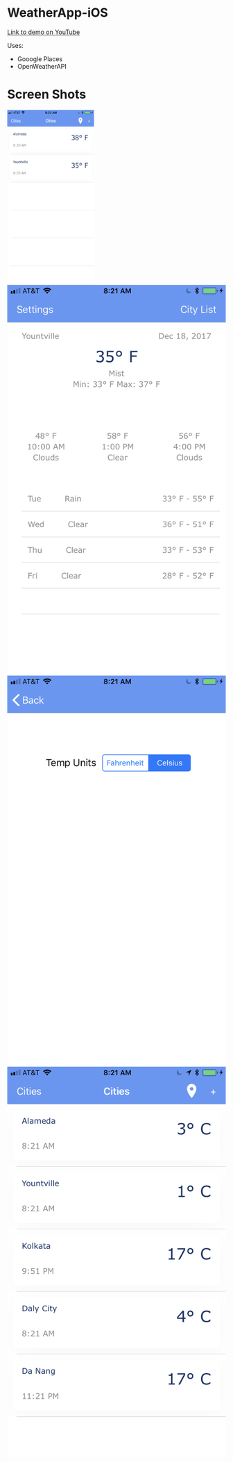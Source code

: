 # WeatherApp-iOS

<a href="https://www.youtube.com/watch?v=yzMpOSmCo-o&t=10s">Link to demo on YouTube</a>


<p>Uses: </p>

<ul>
<li>Gooogle Places</li>
<li>OpenWeatherAPI</li>
</ul>



<h1> Screen Shots </h1>

<img height="400" width="200" src="screenshots/1.PNG">
<img src="screenshots/2.PNG">

<img src="screenshots/3.PNG">

<img src="screenshots/4.PNG">



 
